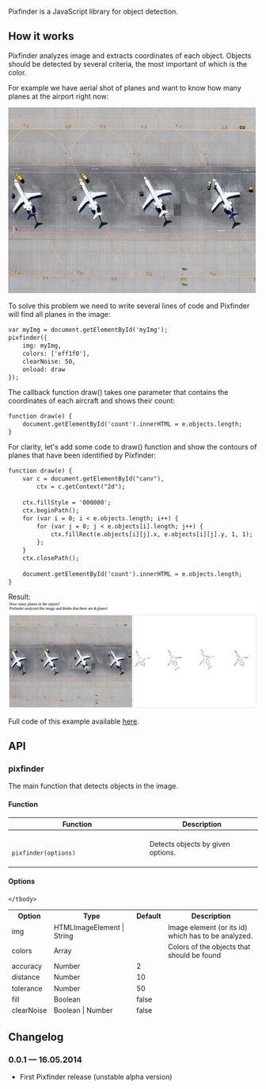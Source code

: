 Pixfinder is a JavaScript library for object detection.

## How it works

Pixfinder analyzes image and extracts coordinates of each object. Objects should be detected by several criteria, the most important of which is the color.

For example we have aerial shot of planes and want to know how many planes at the airport right now:

<img src="https://raw.githubusercontent.com/AndreyGeonya/pixfinder/master/examples/planes/img.jpg" />

To solve this problem we need to write several lines of code and Pixfinder will find all planes in the image:

    var myImg = document.getElementById('myImg');
    pixfinder({
        img: myImg,
        colors: ['eff1f0'],
        clearNoise: 50,
        onload: draw
    });

The callback function draw() takes one parameter that contains the coordinates of each aircraft and shows their count:

    function draw(e) {
        document.getElementById('count').innerHTML = e.objects.length;
    }

For clarity, let's add some code to draw() function and show the contours of planes that have been identified by Pixfinder:

    function draw(e) {
        var c = document.getElementById("canv"),
            ctx = c.getContext("2d");

        ctx.fillStyle = '000000';
        ctx.beginPath();
        for (var i = 0; i < e.objects.length; i++) {
            for (var j = 0; j < e.objects[i].length; j++) {
                ctx.fillRect(e.objects[i][j].x, e.objects[i][j].y, 1, 1);   
            };
        }
        ctx.closePath();

        document.getElementById('count').innerHTML = e.objects.length;
    }

Result:
<img src="https://raw.githubusercontent.com/AndreyGeonya/pixfinder/master/examples/planes/screenshot.png" />

Full code of this example available [here](https://github.com/AndreyGeonya/pixfinder/blob/master/examples/planes/index.html).

## API

### pixfinder

The main function that detects objects in the image.

#### Function

<table>
    <thead>
        <tr>
            <th>Function</th>
            <th>Description</th>
        </tr>
    </thead>
    <tbody>
        <tr>
            <td>
                <code>
                    pixfinder(options)
                </code>
            </td>
            <td>
                Detects objects by given options.
            </td>
        </tr>
    </tbody>
</table>

#### Options

<table>
    <thead>
        <tr>
            <th>Option</th>
            <th>Type</th>
            <th>Default</th>
            <th>Description</th>
        </tr>
        <tr>
            <td>img</td>
            <td>HTMLImageElement | String</td>
            <td></td>
            <td>Image element (or its id) which has to be analyzed.</td>
        </tr>
        <tr>
            <td>colors</td>
            <td>Array</td>
            <td></td>
            <td>Colors of the objects that should be found</td>
        </tr>
        <tr>
            <td>accuracy</td>
            <td>Number</td>
            <td>2</td>
            <td></td>
        </tr>
        <tr>
            <td>distance</td>
            <td>Number</td>
            <td>10</td>
            <td></td>
        </tr>
        <tr>
            <td>tolerance</td>
            <td>Number</td>
            <td>50</td>
            <td></td>
        </tr>
        <tr>
            <td>fill</td>
            <td>Boolean</td>
            <td>false</td>
            <td></td>
        </tr>
        <tr>
            <td>clearNoise</td>
            <td>Boolean | Number</td>
            <td>false</td>
            <td></td>
        </tr>        
    </thead>
    <tbody>
        
    </tbody>
</table>


## Changelog

### 0.0.1 &mdash; 16.05.2014

* First Pixfinder release (unstable alpha version)